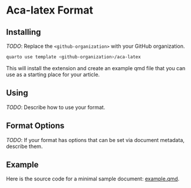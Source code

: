 # Aca-latex Format

## Installing

*TODO*: Replace the `<github-organization>` with your GitHub organization.

```bash
quarto use template <github-organization>/aca-latex
```

This will install the extension and create an example qmd file that you can use as a starting place for your article.

## Using

*TODO*: Describe how to use your format.

## Format Options

*TODO*: If your format has options that can be set via document metadata, describe them.

## Example

Here is the source code for a minimal sample document: [example.qmd](example.qmd).

